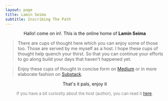 ```yaml
---
layout: page
title: Lamin Seima
subtitle: Inscribing The Path
---
```

<p style="text-align:center;">Hallo! come on in!. This is the online home of <b>Lamin Seima</b></p>

> There are cups of thought here which you can enjoy some of those too.
> Those are served by me myself as a host.
> I hope these cups of thought help quench your thirst.
> So that you can continue your efforts to go along build your days that haven't happened yet. 

> Enjoy these cups of thought in concise form on [Medium](https://medium.com/@laminseima) 
> or in more elaborate fashion on [Substack](https://laminseima.substack.com).

<p style="text-align: center;">That's it pals, enjoy it</p>

<p style="text-align:center;color:grey;font-size:13px;">
If you have a bit curiosity about the host (author), 
you can read it <a href="https://laminseima.github.io/glimpse/">here</a>.
</p>
